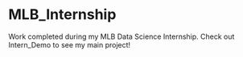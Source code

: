 # MLB_Internship
Work completed during my MLB Data Science Internship. Check out Intern_Demo to see my main project!
